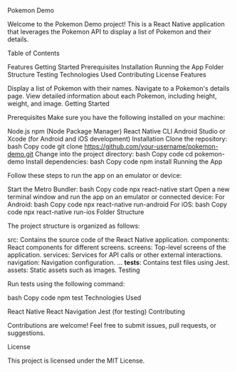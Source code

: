 Pokemon Demo

Welcome to the Pokemon Demo project! This is a React Native application that leverages the Pokemon API to display a list of Pokemon and their details.

Table of Contents

Features
Getting Started
Prerequisites
Installation
Running the App
Folder Structure
Testing
Technologies Used
Contributing
License
Features

Display a list of Pokemon with their names.
Navigate to a Pokemon's details page.
View detailed information about each Pokemon, including height, weight, and image.
Getting Started

Prerequisites
Make sure you have the following installed on your machine:

Node.js
npm (Node Package Manager)
React Native CLI
Android Studio or Xcode (for Android and iOS development)
Installation
Clone the repository:
bash
Copy code
git clone https://github.com/your-username/pokemon-demo.git
Change into the project directory:
bash
Copy code
cd pokemon-demo
Install dependencies:
bash
Copy code
npm install
Running the App

Follow these steps to run the app on an emulator or device:

Start the Metro Bundler:
bash
Copy code
npx react-native start
Open a new terminal window and run the app on an emulator or connected device:
For Android:
bash
Copy code
npx react-native run-android
For iOS:
bash
Copy code
npx react-native run-ios
Folder Structure

The project structure is organized as follows:

src: Contains the source code of the React Native application.
components: React components for different screens.
screens: Top-level screens of the application.
services: Services for API calls or other external interactions.
navigation: Navigation configuration.
...
__tests__: Contains test files using Jest.
assets: Static assets such as images.
Testing

Run tests using the following command:

bash
Copy code
npm test
Technologies Used

React Native
React Navigation
Jest (for testing)
Contributing

Contributions are welcome! Feel free to submit issues, pull requests, or suggestions.

License

This project is licensed under the MIT License.